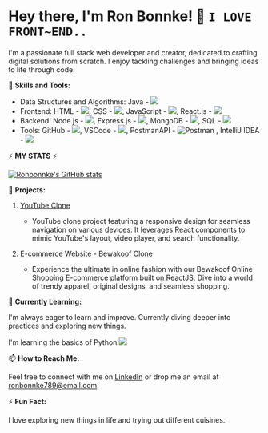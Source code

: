 # Hey there, I'm Ron Bonnke! 👋 ` I LOVE FRONT~END.. `

I'm a passionate full stack web developer and creator, dedicated to crafting digital solutions from scratch. I enjoy tackling challenges and bringing ideas to life through code.

🚀 **Skills and Tools:**
 
- Data Structures and Algorithms: Java - <img src="https://img.icons8.com/color/48/000000/java-coffee-cup-logo.png"/> 
- Frontend: HTML - <img src="https://img.icons8.com/color/48/000000/html-5--v1.png"/>, CSS - <img src="https://img.icons8.com/color/48/000000/css3.png"/>, JavaScript - <img src="https://img.icons8.com/color/48/000000/javascript--v2.png"/>, React.js - <img src="https://img.icons8.com/color/48/000000/react-native.png"/>
- Backend: Node.js - <img src="https://img.icons8.com/color/48/000000/nodejs.png"/>, Express.js - <img src="https://img.icons8.com/color/48/000000/express.png"/>, MongoDB - <img src="https://img.icons8.com/color/48/000000/mongodb.png"/>, SQL - <img src="https://img.icons8.com/color/48/000000/sql.png"/>
- Tools: GitHub - <img src="https://img.icons8.com/ios/50/000000/github--v1.png"/>, VSCode - <img src="https://img.icons8.com/color/48/000000/visual-studio-code-2019.png"/>, PostmanAPI -  ![Postman](https://img.shields.io/badge/-Postman-orange?logo=postman&logoColor=white) ,  IntelliJ IDEA - <img src="https://img.icons8.com/color/48/000000/intellij-idea.png"/> 


⚡ **MY STATS** ⚡

[![Ronbonnke's GitHub stats](https://github-readme-stats.vercel.app/api?username=ronbonnke)](https://github.com/ronbonnke/github-readme-stats)



💼 **Projects:**



1. [YouTube Clone](https://tiny-sopapillas-788139.netlify.app/)
   - YouTube clone project featuring a responsive design for seamless navigation on various devices. It leverages React components to mimic YouTube's layout, video player, and search functionality.

2. [E-commerce Website - Bewakoof Clone](https://fabulous-basbousa-94a726.netlify.app/)
   - Experience the ultimate in online fashion with our Bewakoof Online Shopping E-commerce platform built on ReactJS. Dive into a world of trendy apparel, original designs, and seamless shopping.


🌱 **Currently Learning:**

I'm always eager to learn and improve. Currently diving deeper into practices and exploring new things.

I'm learning the basics of Python 
<img src="https://img.icons8.com/color/48/000000/python.png"/>


📫 **How to Reach Me:**

Feel free to connect with me on [LinkedIn](https://www.linkedin.com/in/ron-bonnke-34275426a/overlay/about-this-profile/) or drop me an email at [ronbonnke789@email.com](mailto:ronbonnke789@email.com).



⚡ **Fun Fact:**

I love exploring new things in life and trying out different cuisines.

<!-- Feel free to use or modify this template! -->
